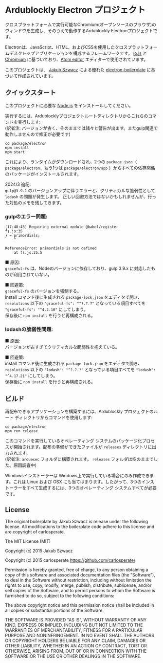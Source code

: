 # Ardublockly Electron プロジェクト
クロスプラットフォームで実行可能なChromium(オープンソースのブラウザ)のウィンドウを生成し、そのうえで動作するArdublockly Electronプロジェクトです。

Electronは、JavaScript、HTML、およびCSSを使用したクロスプラットフォームデスクトップアプリケーションを構成するフレームワークです。 [io.js](http://iojs.org) と [Chromium](http://www.chromium.org) に基づいており、[Atom
editor](https://github.com/atom/atom) エディターで使用されています。

このプロジェクトは、 [Jakub Szwacz](https://github.com/szwacz) による優れた [electron-boilerplate](https://github.com/szwacz/electron-boilerplate) に基づいて作成されています。


## クイックスタート
このプロジェクトに必要な [Node.js](https://nodejs.org) をインストールしてください。

実行するには、Ardublocklyプロジェクトルートディレクトリからこれらのコマンドを実行します:  
(訳者注: バージョンが古く、そのままでは諸々と警告が出ます。またgulp関連で動作しませんので修正が必要です)

```
cd package/electron
npm install
npm start
```

これにより、ランタイムがダウンロードされ、2つの `package.json`（ `package/electron`、もう1つは `package/electron/app` ）からすべての依存関係のパッケージがインストールされます。


2024/3 追記:  
`gulp@3.9.1` のバージョンアップに伴うエラーと、クリティカルな脆弱性として `lodash` の問題が発生します。
正しい回避方法ではないかもしれませんが、行った対処のメモを残してきます。

### gulpのエラー問題:
```
[17:48:43] Requiring external module @babel/register
fs.js:35
} = primordials;
    ^

ReferenceError: primordials is not defined
    at fs.js:35:5
```
■ 原因:  
`graceful-fs` は、Nodeのバージョンに依存しており、gulp 3.9.x に対応したものが利用されていない。

■ 回避策:  
`graceful-fs` のバージョンを強制する。  
install コマンド後に生成される `package-lock.json` をエディタで開き、`resolutions` 以下の `"graceful-fs": "^?.?.?"` となっている項目すべてを `"graceful-fs": "^4.2.10"` にしてしまう。  
保存後に `npm install` を行うと再構成される。


### lodashの脆弱性問題:
■ 原因:  
バージョンが古すぎてクリティカルな脆弱性を抱えている。

■ 回避策:  
install コマンド後に生成される `package-lock.json` をエディタで開き、`resolutions` 以下の `"lodash": "^?.?.?"` となっている項目すべてを `"lodash": "^4.17.21"` にしてしまう。  
保存後に `npm install` を行うと再構成される。


## ビルド
再配布できるアプリケーションを構築するには、Ardublockly プロジェクトのルート ディレクトリからコマンドを使用します:

```
cd package/electron
npm run release
```

このコマンドを実行しているオペレーティング システムのパッケージ化プロセスが開始されます。配布の準備ができたファイルが `releases` ディレクトリに出力されます。  
(訳者注: `arduexec` フォルダに構築されます。 `releases` フォルダは空のままでした。原因調査中)


Windowsインストーラーは Windows上で実行している場合にのみ作成できます。これは Linux および OSX にも当てはまります。したがって、3つのインストーラーをすべて生成するには、3つのオペレーティング システムすべてが必要です。


## License

The original boilerplate by Jakub Szwacz is release under the following license. All modifications to the boilerplate code adhere to this license and are copyright of carlosperate.

The MIT License (MIT)

Copyright (c) 2015 Jakub Szwacz

Copyright (c) 2015 carlosperate https://github.com/carlosperate/

Permission is hereby granted, free of charge, to any person obtaining a copy
of this software and associated documentation files (the "Software"), to deal
in the Software without restriction, including without limitation the rights
to use, copy, modify, merge, publish, distribute, sublicense, and/or sell
copies of the Software, and to permit persons to whom the Software is
furnished to do so, subject to the following conditions:

The above copyright notice and this permission notice shall be included in all
copies or substantial portions of the Software.

THE SOFTWARE IS PROVIDED "AS IS", WITHOUT WARRANTY OF ANY KIND, EXPRESS OR
IMPLIED, INCLUDING BUT NOT LIMITED TO THE WARRANTIES OF MERCHANTABILITY,
FITNESS FOR A PARTICULAR PURPOSE AND NONINFRINGEMENT. IN NO EVENT SHALL THE
AUTHORS OR COPYRIGHT HOLDERS BE LIABLE FOR ANY CLAIM, DAMAGES OR OTHER
LIABILITY, WHETHER IN AN ACTION OF CONTRACT, TORT OR OTHERWISE, ARISING FROM,
OUT OF OR IN CONNECTION WITH THE SOFTWARE OR THE USE OR OTHER DEALINGS IN THE
SOFTWARE.
